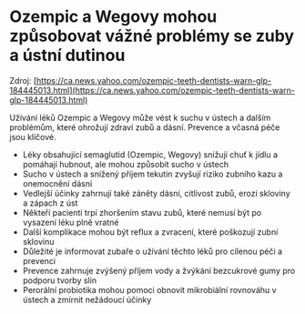 # Ozempic a Wegovy mohou způsobovat vážné problémy se zuby a ústní dutinou

Zdroj: [https://ca.news.yahoo.com/ozempic-teeth-dentists-warn-glp-184445013.html](https://ca.news.yahoo.com/ozempic-teeth-dentists-warn-glp-184445013.html)

Užívání léků Ozempic a Wegovy může vést k suchu v ústech a dalším problémům, které ohrožují zdraví zubů a dásní. Prevence a včasná péče jsou klíčové.

- Léky obsahující semaglutid (Ozempic, Wegovy) snižují chuť k jídlu a pomáhají hubnout, ale mohou způsobit sucho v ústech
- Sucho v ústech a snížený příjem tekutin zvyšují riziko zubního kazu a onemocnění dásní
- Vedlejší účinky zahrnují také záněty dásní, citlivost zubů, erozi skloviny a zápach z úst
- Někteří pacienti trpí zhoršením stavu zubů, které nemusí být po vysazení léku plně vratné
- Další komplikace mohou být reflux a zvracení, které poškozují zubní sklovinu
- Důležité je informovat zubaře o užívání těchto léků pro cílenou péči a prevenci
- Prevence zahrnuje zvýšený příjem vody a žvýkání bezcukrové gumy pro podporu tvorby slin
- Perorální probiotika mohou pomoci obnovit mikrobiální rovnováhu v ústech a zmírnit nežádoucí účinky
